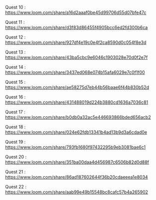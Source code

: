 Quest 10 : https://www.loom.com/share/a16d2aaaf0be45d99706d55d07bfe47c

Quest 11 : https://www.loom.com/share/d3f83d86455f4905bcc6ed2fd300b6ca

Quest 12 : https://www.loom.com/share/927df4e19c0e4f2ca8590d0c054f8e3d

Quest 13 : https://www.loom.com/share/43ba5cbc9e6046c1903028e70d0f2e7f

Quest 14 : https://www.loom.com/share/3437ed068e074b15afa6029e7c0f1f00

Quest 15 : https://www.loom.com/share/ae58275d7eb44b56baae6f44b830b52d

Quest 16 : https://www.loom.com/share/431488019d224b3880cd1636a7036c81

Quest 17 : https://www.loom.com/share/b0db0a32ac5e446693866bded656acb2

Quest 18 : https://www.loom.com/share/024e62fdb13341b4ad13b9d3a6cdad0e

Quest 19 : https://www.loom.com/share/793fb1680f97432295b9eb3081bae6c1

Quest 20 : https://www.loom.com/share/351ba00daa4d456987c6506b82d0d88f

Quest 21 : https://www.loom.com/share/86ad187602644f36b20cdaeeea1e8034

Quest 22 : https://www.loom.com/share/aab99e49b15548bc8cafc57b4a265902